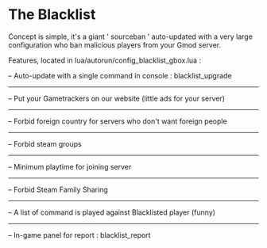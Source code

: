 # The Blacklist
Concept is simple, it's a giant ' sourceban ' auto-updated with a very large configuration who ban malicious players from your Gmod server.

Features, located in lua/autorun/config\_blacklist_gbox.lua :

– Auto-update with a single command in console : 
blacklist_upgrade
__________________________________
– Put your Gametrackers on our website (little ads for your server)
__________________________________
– Forbid foreign country for servers who don't want foreign people
__________________________________
– Forbid steam groups
__________________________________
– Minimum playtime for joining server
__________________________________
– Forbid Steam Family Sharing
__________________________________
– A list of command is played against Blacklisted player (funny)
__________________________________
– In-game panel for report : 
blacklist_report